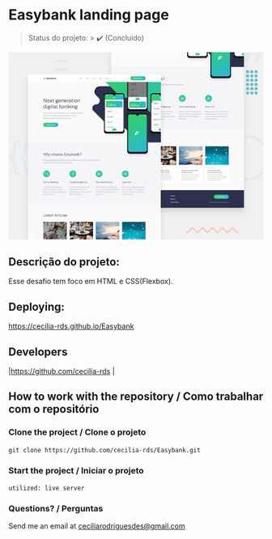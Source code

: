 # Easybank landing page

> Status do projeto: > :heavy_check_mark: (Concluido)

![Design preview for the Easybank landing page coding challenge](./assets//design/desktop-preview.jpg)

## Descrição do projeto:

Esse desafio tem foco em HTML e CSS(Flexbox).

## Deploying:

https://cecilia-rds.github.io/Easybank

## Developers

|https://github.com/cecilia-rds |

## How to work with the repository / Como trabalhar com o repositório

### Clone the project / Clone o projeto

```
git clone https://github.com/cecilia-rds/Easybank.git
```

### Start the project / Iniciar o projeto

```
utilized: live server
```

### Questions? / Perguntas

Send me an email at [ceciliarodriguesdes@gmail.com](mailto:ceciliarodriguesdes@gmail.com)
